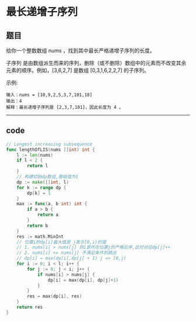 # 最长递增子序列

## 题目

给你一个整数数组 nums ，找到其中最长严格递增子序列的长度。

子序列 是由数组派生而来的序列，删除（或不删除）数组中的元素而不改变其余元素的顺序。例如，[3,6,2,7] 是数组 [0,3,1,6,2,2,7] 的子序列。

示例:

```text
输入：nums = [10,9,2,5,3,7,101,18]
输出：4
解释：最长递增子序列是 [2,3,7,101]，因此长度为 4 。
```

---

## code

```go
// Longest increasing subsequence
func lengthOfLIS(nums []int) int {
	l := len(nums)
	if l < 2 {
		return l
	}
	// 构建初始dp数组,基础值为1
	dp := make([]int, l)
	for k := range dp {
		dp[k] = 1
	}
	max := func(a, b int) int {
		if a > b {
			return a
		}
		return b
	}
	res := math.MinInt
	// 位置i的dp[i]最大值是 j表示[0,i)的值
	// 1. nums[i] > nums[j] 则i是所在位置j的严格后序,此时对应dp[j]++
	// 2. nums[i] <= nums[j] 不满足条件则跳出
	// dp[i] = max(dp[i],dp[j] + 1) j => [0,j)
	for i := 0; i < l; i++ {
		for j := 0; j < i; j++ {
			if nums[i] > nums[j] {
				dp[i] = max(dp[i], dp[j]+1)
			}
		}
		res = max(dp[i], res)
	}
	return res
}
```
